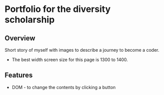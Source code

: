 # Portfolio for the diversity scholarship

## Overview

Short story of myself with images to describe a journey to become a coder.

- The best width screen size for this page is 1300 to 1400.

## Features

- DOM - to change the contents by clicking a button
